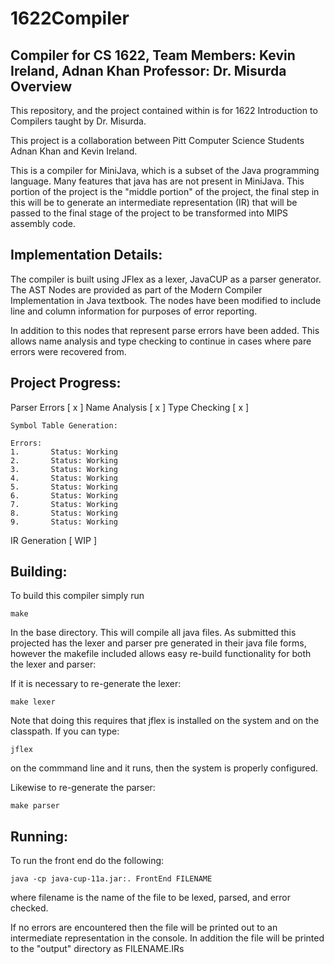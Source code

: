 # 1622Compiler
Compiler for CS 1622, Team Members: Kevin Ireland, Adnan Khan
Professor: Dr. Misurda
Overview
--------

This repository, and the project contained within is for 1622 Introduction to Compilers taught by Dr. Misurda.

This project is a collaboration between Pitt Computer Science Students Adnan Khan and Kevin Ireland.

This is a compiler for MiniJava, which is a subset of the Java programming language. Many features that java has
are not present in MiniJava. This portion of the project is the "middle portion" of the project, the final step in this
will be to generate an intermediate representation (IR) that will be passed to the final stage of the project to be
transformed into MIPS assembly code.

Implementation Details:
------------
 
 The compiler is built using JFlex as a lexer, JavaCUP as a parser generator. The AST Nodes are provided as part of
 the Modern Compiler Implementation in Java textbook. The nodes have been modified to include line and column information
 for purposes of error reporting.
 
 In addition to this nodes that represent parse errors have been added. This allows name analysis and type checking to continue
 in cases where pare errors were recovered from.

Project Progress:
-----------

Parser Errors [ x ]
Name Analysis [ x ]
Type Checking [ x ]

    Symbol Table Generation:

    Errors:
    1.       Status: Working
    2.       Status: Working
    3.       Status: Working
    4.       Status: Working
    5.       Status: Working
    6.       Status: Working
    7.       Status: Working
    8.       Status: Working
    9.       Status: Working
    
  
IR Generation [ WIP ]

Building:
----------
To build this compiler simply run

~~~~
make
~~~~

In the base directory. This will compile all java files. As submitted this projected has the lexer and parser
pre generated in their java file forms, however the makefile included allows easy re-build functionality
for both the lexer and parser:
 
 If it is necessary to re-generate the lexer:

~~~~~~~~~
make lexer
~~~~~~~~~

Note that doing this requires that jflex is installed on the system and on the classpath. If you can type:

~~~~~
jflex 
~~~~~
on the commmand line and it runs, then the system is properly configured.

Likewise to re-generate the parser:

~~~~~~~~~~
make parser
~~~~~~~~~~~
Running:
-----------

To run the front end do the following:

~~~~
java -cp java-cup-11a.jar:. FrontEnd FILENAME
~~~~

where filename is the name of the file to be lexed, parsed, and error checked.

If no errors are encountered then the file will be printed out to an intermediate representation in the console.
In addition the file will be printed to the "output" directory as FILENAME.IRs